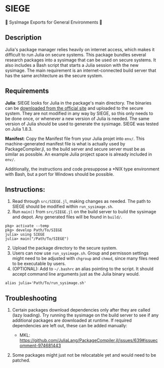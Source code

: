 # SIEGE
🏹 SysImage Exports for General Environments 🏰

## Description

Julia's package manager relies heavily on internet access, which makes it difficult to run Julia on secure systems.
This package bundles several research packages into a sysimage that can be used on secure systems.
It also includes a Bash script that starts a Julia session with the new sysimage.
The main requirement is an internet-connected build server that has the same architecture as the secure system.

## Requirements

__Julia__: SIEGE looks for Julia in the package's main directory. The binaries can be [downloaded from the official site](https://julialang.org/downloads/) and uploaded to the secure system.  They are not modified in any way by SIEGE,
so this only needs to be done once, or whenever a new version of Julia is needed.
The same version of Julia should be used to generate the sysimage.
SIEGE was tested on Julia 1.8.3.

__Manifest__: Copy the Manifest file from your Julia projet into `env/`. This machine-generated manifest file is what is actually used by PackageCompiler.jl, so the build server and secure server must be as similar as possible. An example Julia project space is already included in `env/`.

Additionally, the instructions and code presuppose a *NIX type environment with Bash, but a port for Windows should be possible.

## Instructions:
1. Read through `src/SIEGE.jl`, making changes as needed. The path to SIEGE should be modified within `run_sysimage.sh`.
1. Run `main()` from `src/SIEGE.jl` on the build server to build the sysimage and depot. Any generated files will be found in `build/`.

```
pkg> activate --temp
pkg> develop Path/To/SIEGE
julia> using SIEGE
julia> main("/Path/To/SIEGE")
```

2. Upload the package directory to the secure system.
5. Users can now use `run_sysimage.sh`. Group and permisson settings might need to be adjusted with `chgroup` and `chmod`, since many files need to be executable by users.
5. (OPTIONAL): Add to `~/.bashrc` an alias pointing to the script. It should accept command line arguments just as the Julia binary would.
```
alias julia='Path/To/run_sysimage.sh'
```

## Troubleshooting
1. Certain packages download dependencies only after they are called (lazy loading).
Try running the sysimage on the build server to see if any additional packages are downloaded at runtime.
If required dependencies are left out, these can be added manually:
    - MKL: https://github.com/JuliaLang/PackageCompiler.jl/issues/639#issuecomment-974681443

2. Some packages might just not be relocatable yet and would need to be patched.

